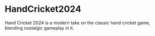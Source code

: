 # HandCricket2024
Hand Cricket 2024 is a modern take on the classic hand cricket game, blending nostalgic gameplay in it.
